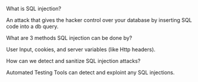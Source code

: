 What is SQL injection?

An attack that gives the hacker control over your database by inserting SQL code into a db query.

What are 3 methods SQL injection can be done by?

User Input, cookies, and server variables (like Http headers).

How can we detect and sanitize SQL injection attacks?

Automated Testing Tools can detect and exploint any SQL injections.